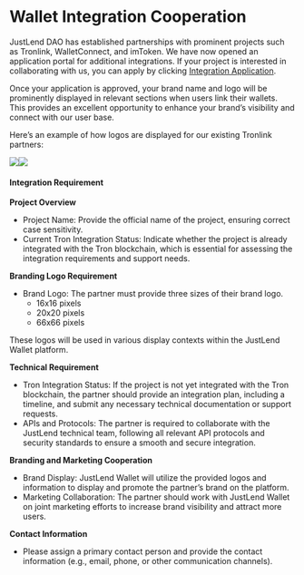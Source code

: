 # Wallet Integration Cooperation

JustLend DAO has established partnerships with prominent projects such as Tronlink, WalletConnect, and imToken. We have now opened an application portal for additional integrations. If your project is interested in collaborating with us, you can apply by clicking [Integration Application](https://forms.gle/caff61kBHXHicHsq8).

Once your application is approved, your brand name and logo will be prominently displayed in relevant sections when users link their wallets. This provides an excellent opportunity to enhance your brand’s visibility and connect with our user base.

Here’s an example of how logos are displayed for our existing Tronlink partners:

![](https://docs.justlend.org/~gitbook/image?url=https%3A%2F%2Flh7-qw.googleusercontent.com%2Fdocsz%2FAD_4nXfgb5gCUzzo57lsEIz0HEAfY8nCEKWsR14x7RO3YV4-10-DILBh1xJfh0Lcib15eNBPtsnAJ2fjw04euGKTtdtOjVYTV0nu0SCIui86LQahL7MqQyszFzn3NBBrHP4CuHER76ML93Z5dad2rdKuY1elZcz4%3Fkey%3Dnz5Cz_yrxTMVHpc3NmD_Hg\&width=768\&dpr=4\&quality=100\&sign=dbab375b\&sv=1)![](https://docs.justlend.org/~gitbook/image?url=https%3A%2F%2Flh7-qw.googleusercontent.com%2Fdocsz%2FAD_4nXdYbm_LF-wjZttpUubHc6-lXU3DzluneZ4445p58K7zL9rnouaHO2XGmzyChaefhXenL7cbjtMsElM0Jq1KDTPb23CE8CbFGpPIS6nxvwoUTy8VbAItv1yOLGujegNjcDrKkDX_tVF7A_Qk2PBeQuqujxNO%3Fkey%3Dnz5Cz_yrxTMVHpc3NmD_Hg\&width=768\&dpr=4\&quality=100\&sign=eccaa8b3\&sv=1)

#### Integration Requirement <a href="#integration-requirement" id="integration-requirement"></a>

**Project Overview**

* Project Name: Provide the official name of the project, ensuring correct case sensitivity.
* Current Tron Integration Status: Indicate whether the project is already integrated with the Tron blockchain, which is essential for assessing the integration requirements and support needs.

**Branding Logo Requirement**

* Brand Logo: The partner must provide three sizes of their brand logo.
  * 16x16 pixels
  * 20x20 pixels
  * 66x66 pixels

These logos will be used in various display contexts within the JustLend Wallet platform.

**Technical Requirement**

* Tron Integration Status: If the project is not yet integrated with the Tron blockchain, the partner should provide an integration plan, including a timeline, and submit any necessary technical documentation or support requests.
* APIs and Protocols: The partner is required to collaborate with the JustLend technical team, following all relevant API protocols and security standards to ensure a smooth and secure integration.

**Branding and Marketing Cooperation**

* Brand Display: JustLend Wallet will utilize the provided logos and information to display and promote the partner’s brand on the platform.
* Marketing Collaboration: The partner should work with JustLend Wallet on joint marketing efforts to increase brand visibility and attract more users.

**Contact Information**

* Please assign a primary contact person and provide the contact information (e.g., email, phone, or other communication channels).
